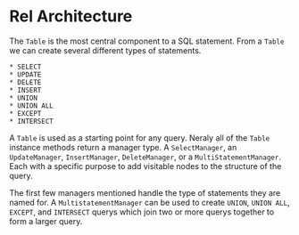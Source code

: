 # Rel Architecture

The `Table` is the most central component to a SQL statement. From a `Table` we can create several different types of statements.

```
* SELECT
* UPDATE
* DELETE
* INSERT
* UNION
* UNION ALL
* EXCEPT
* INTERSECT
```

A `Table` is used as a starting point for any query. Neraly all of the `Table` instance methods return a manager type. A `SelectManager`, an `UpdateManager`, `InsertManager`, `DeleteManager`, or a `MultiStatementManager`. Each with a specific purpose to add visitable nodes to the structure of the query.

The first few managers mentioned handle the type of statements they are named for. A `MultistatementManager` can be used to create `UNION`, `UNION ALL`, `EXCEPT`, and `INTERSECT` querys which join two or more querys together to form a larger query.
